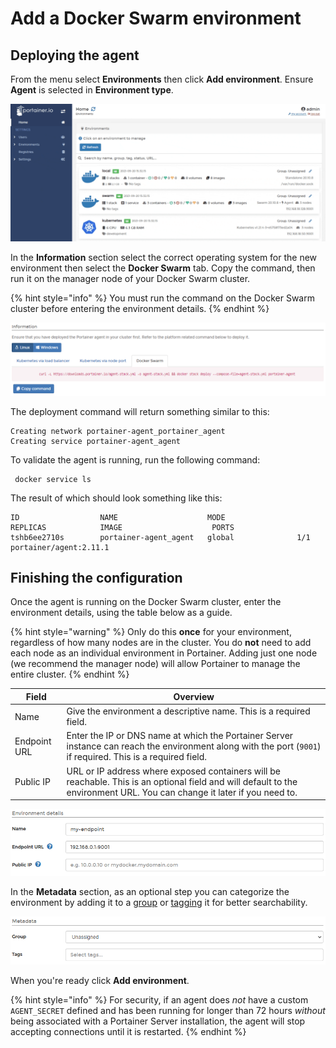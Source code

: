 # Add a Docker Swarm environment

## Deploying the agent

From the menu select **Environments** then click **Add environment**. Ensure **Agent** is selected in **Environment type**.

![](../../../.gitbook/assets/2.9-environments-add-1.gif)

In the **Information** section select the correct operating system for the new environment then select the **Docker Swarm** tab. Copy the command, then run it on the manager node of your Docker Swarm cluster.

{% hint style="info" %}
You must run the command on the Docker Swarm cluster before entering the environment details.
{% endhint %}

![An example command for a Linux endpoint](../../../.gitbook/assets/install-agent-swarm-linux-2.png)

The deployment command will return something similar to this:

```
Creating network portainer-agent_portainer_agent
Creating service portainer-agent_agent
```

To validate the agent is running, run the following command:

```
 docker service ls
```

The result of which should look something like this:

```
ID                  NAME                    MODE                REPLICAS            IMAGE                    PORTS
tshb6ee2710s        portainer-agent_agent   global              1/1                 portainer/agent:2.11.1
```

## Finishing the configuration

Once the agent is running on the Docker Swarm cluster, enter the environment details, using the table below as a guide.

{% hint style="warning" %}
Only do this **once** for your environment, regardless of how many nodes are in the cluster. You do **not** need to add each node as an individual environment in Portainer. Adding just one node (we recommend the manager node) will allow Portainer to manage the entire cluster.
{% endhint %}

| Field        | Overview                                                                                                                                                                 |
| ------------ | ------------------------------------------------------------------------------------------------------------------------------------------------------------------------ |
| Name         | Give the environment a descriptive name. This is a required field.                                                                                                       |
| Endpoint URL | Enter the IP or DNS name at which the Portainer Server instance can reach the environment along with the port (`9001`) if required. This is a required field.            |
| Public IP    | URL or IP address where exposed containers will be reachable. This is an optional field and will default to the environment URL. You can change it later if you need to. |

![](../../../.gitbook/assets/install-agent-swarm-linux-3.png)

In the **Metadata** section, as an optional step you can categorize the environment by adding it to a [group](../groups.md) or [tagging](../tags.md) it for better searchability.

![](../../../.gitbook/assets/install-agent-swarm-linux-4.png)

When you're ready click **Add environment**.

{% hint style="info" %}
For security, if an agent does _not_ have a custom `AGENT_SECRET` defined and has been running for longer than 72 hours _without_ being associated with a Portainer Server installation, the agent will stop accepting connections until it is restarted.
{% endhint %}

